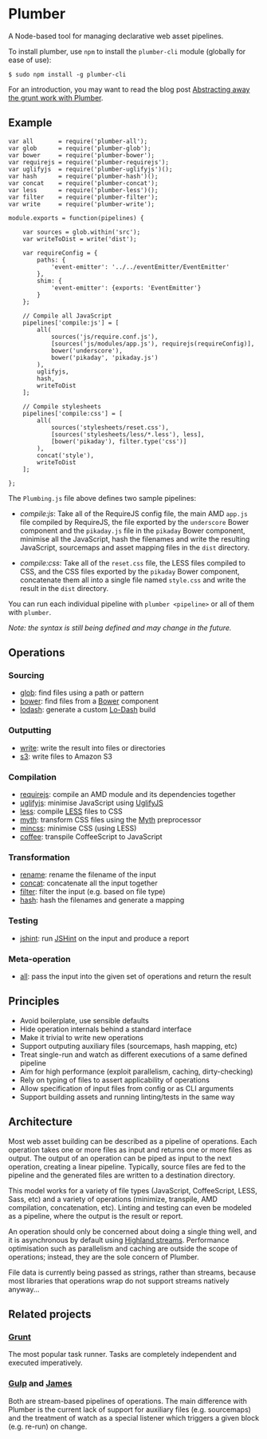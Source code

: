 Plumber
=======

A Node-based tool for managing declarative web asset pipelines.

To install plumber, use `npm` to install the `plumber-cli` module
(globally for ease of use):

```
$ sudo npm install -g plumber-cli
```

For an introduction, you may want to read the blog post [Abstracting away the grunt work with Plumber](http://bytes.inso.cc/2014/01/21/abstracting-away-the-grunt-work-with-plumber/).


## Example

```
var all       = require('plumber-all');
var glob      = require('plumber-glob');
var bower     = require('plumber-bower');
var requirejs = require('plumber-requirejs');
var uglifyjs  = require('plumber-uglifyjs')();
var hash      = require('plumber-hash')();
var concat    = require('plumber-concat');
var less      = require('plumber-less')();
var filter    = require('plumber-filter');
var write     = require('plumber-write');

module.exports = function(pipelines) {

    var sources = glob.within('src');
    var writeToDist = write('dist');

    var requireConfig = {
        paths: {
            'event-emitter': '../../eventEmitter/EventEmitter'
        },
        shim: {
            'event-emitter': {exports: 'EventEmitter'}
        }
    };

    // Compile all JavaScript
    pipelines['compile:js'] = [
        all(
            sources('js/require.conf.js'),
            [sources('js/modules/app.js'), requirejs(requireConfig)],
            bower('underscore'),
            bower('pikaday', 'pikaday.js')
        ),
        uglifyjs,
        hash,
        writeToDist
    ];

    // Compile stylesheets
    pipelines['compile:css'] = [
        all(
            sources('stylesheets/reset.css'),
            [sources('stylesheets/less/*.less'), less],
            [bower('pikaday'), filter.type('css')]
        ),
        concat('style'),
        writeToDist
    ];

};
```

The `Plumbing.js` file above defines two sample pipelines:

- *compile:js*: Take all of the RequireJS config file, the main AMD
   `app.js` file compiled by RequireJS, the file exported by the
   `underscore` Bower component and the `pikaday.js` file in the
   `pikaday` Bower component, minimise all the JavaScript, hash the
   filenames and write the resulting JavaScript, sourcemaps and asset
   mapping files in the `dist` directory.

- *compile:css*: Take all of the `reset.css` file, the LESS files
  compiled to CSS, and the CSS files exported by the `pikaday`
  Bower component, concatenate them all into a single file named
  `style.css` and write the result in the `dist` directory.

You can run each individual pipeline with `plumber <pipeline>` or
all of them with `plumber`.

*Note: the syntax is still being defined and may change in the
future.*


## Operations

### Sourcing

- [glob](https://github.com/theefer/plumber-glob): find files using a path or pattern
- [bower](https://github.com/theefer/plumber-bower): find files from a [Bower](http://bower.io/) component
- [lodash](https://github.com/theefer/plumber-lodash): generate a custom [Lo-Dash](http://lodash.com/) build

### Outputting

- [write](https://github.com/theefer/plumber-write): write the result into files or directories
- [s3](https://github.com/theefer/plumber-s3): write files to Amazon S3

### Compilation

- [requirejs](https://github.com/theefer/plumber-requirejs): compile an AMD module and its dependencies together
- [uglifyjs](https://github.com/theefer/plumber-uglifyjs): minimise JavaScript using [UglifyJS](http://lisperator.net/uglifyjs/)
- [less](https://github.com/theefer/plumber-less): compile [LESS](http://lesscss.org/) files to CSS
- [myth](https://github.com/theefer/plumber-myth): transform CSS files using the [Myth](http://www.myth.io/) preprocessor
- [mincss](https://github.com/theefer/plumber-mincss): minimise CSS (using LESS)
- [coffee](https://github.com/theefer/plumber-coffee): transpile CoffeeScript to JavaScript

### Transformation

- [rename](https://github.com/theefer/plumber-rename): rename the filename of the input
- [concat](https://github.com/theefer/plumber-concat): concatenate all the input together
- [filter](https://github.com/theefer/plumber-filter): filter the input (e.g. based on file type)
- [hash](https://github.com/theefer/plumber-hash): hash the filenames and generate a mapping

### Testing

- [jshint](https://github.com/theefer/plumber-jshint): run [JSHint](http://www.jshint.com/) on the input and produce a report

### Meta-operation

- [all](https://github.com/theefer/plumber-all): pass the input into the given set of operations and return the result



## Principles

- Avoid boilerplate, use sensible defaults
- Hide operation internals behind a standard interface
- Make it trivial to write new operations
- Support outputing auxiliary files (sourcemaps, hash mapping, etc)
- Treat single-run and watch as different executions of a same defined pipeline
- Aim for high performance (exploit parallelism, caching, dirty-checking)
- Rely on typing of files to assert applicability of operations
- Allow specification of input files from config or as CLI arguments
- Support building assets and running linting/tests in the same way


## Architecture

Most web asset building can be described as a pipeline of operations.
Each operation takes one or more files as input and returns one or
more files as output.  The output of an operation can be piped as
input to the next operation, creating a linear pipeline.  Typically,
source files are fed to the pipeline and the generated files are
written to a destination directory.

This model works for a variety of file types (JavaScript,
CoffeeScript, LESS, Sass, etc) and a variety of operations (minimize,
transpile, AMD compilation, concatenation, etc).  Linting and testing
can even be modeled as a pipeline, where the output is the result or
report.

An operation should only be concerned about doing a single thing well,
and it is asynchronous by default using [Highland streams](http://highlandjs.org/).  Performance
optimisation such as parallelism and caching are outside the scope of
operations; instead, they are the sole concern of Plumber.

File data is currently being passed as strings, rather than streams,
because most libraries that operations wrap do not support streams
natively anyway...


## Related projects

### [Grunt](http://gruntjs.com/)

The most popular task runner.  Tasks are completely independent and
executed imperatively.

### [Gulp](https://github.com/wearefractal/gulp) and [James](https://github.com/leonidas/james.js)

Both are stream-based pipelines of operations.  The main difference
with Plumber is the current lack of support for auxiliary files
(e.g. sourcemaps) and the treatment of watch as a special listener
which triggers a given block (e.g. re-run) on change.
